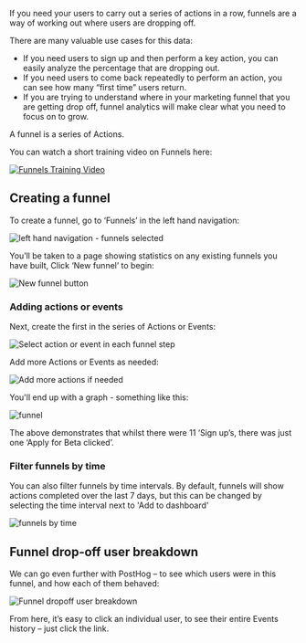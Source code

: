 If you need your users to carry out a series of actions in a row, funnels are a way of working out where users are dropping off.

There are many valuable use cases for this data:

* If you need users to sign up and then perform a key action, you can easily analyze the percentage that are dropping out.
* If you need users to come back repeatedly to perform an action, you can see how many “first time” users return.
* If you are trying to understand where in your marketing funnel that you are getting drop off, funnel analytics will make clear what you need to focus on to grow.
 
A funnel is a series of Actions.

You can watch a short training video on Funnels here:

[![Funnels Training Video](https://img.youtube.com/vi/eaYH-T6zhKI/0.jpg)](http://www.youtube.com/watch?v=eaYH-T6zhKI)

## Creating a funnel

To create a funnel, go to ‘Funnels’ in the left hand navigation:

![left hand navigation - funnels selected](https://posthog.com/wp-content/uploads/2020/04/Posthog-11.png)

You’ll be taken to a page showing statistics on any existing funnels you have built, Click ‘New funnel’ to begin:

![New funnel button](https://posthog.com/wp-content/uploads/2020/03/Posthog-8.png)

### Adding actions or events

Next, create the first in the series of Actions or Events:

![Select action or event in each funnel step](https://posthog.com/wp-content/uploads/2020/04/actionsevetnsfunnels.gif)

Add more Actions or Events as needed:

![Add more actions if needed](https://posthog.com/wp-content/uploads/2020/04/Posthog-12.png)

You'll end up with a graph - something like this:

![funnel](https://posthog.com/wp-content/uploads/2020/02/Screenshot-2020-02-09-at-20.57.07.png)

The above demonstrates that whilst there were 11 ‘Sign up’s, there was just one ‘Apply for Beta clicked’.

### Filter funnels by time

You can also filter funnels by time intervals. By default, funnels will show actions completed over the last 7 days, but this can be changed by selecting the time interval next to 'Add to dashboard'

![funnels by time](https://posthog.com/wp-content/uploads/2020/04/funnelsbytime.gif)

## Funnel drop-off user breakdown

We can go even further with PostHog – to see which users were in this funnel, and how each of them behaved:

![Funnel dropoff user breakdown](https://posthog.com/wp-content/uploads/2020/02/Screenshot-2020-02-09-at-21.00.26.png)

From here, it’s easy to click an individual user, to see their entire Events history – just click the link.



